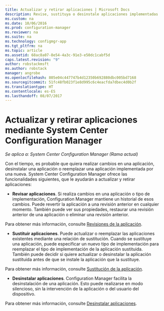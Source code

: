 ```yaml
---
title: Actualizar y retirar aplicaciones | Microsoft Docs
description: Revise, sustituya o desinstale aplicaciones implementadas con System Center Configuration Manager.
ms.custom: na
ms.date: 10/06/2016
ms.prod: configuration-manager
ms.reviewer: na
ms.suite: na
ms.technology: configmgr-app
ms.tgt_pltfrm: na
ms.topic: article
ms.assetid: 68ac8a07-8e54-4a3c-91e3-e50dc1cabf5d
caps.latest.revision: "9"
author: robstackmsft
ms.author: robstack
manager: angrobe
ms.openlocfilehash: 805e04c447747b4d12350b692880dbc005bd7168
ms.sourcegitcommit: 51fc48fb023f1e8d995c6c4eacfda7dbec4d0b2f
ms.translationtype: HT
ms.contentlocale: es-ES
ms.lasthandoff: 08/07/2017
---
```

# <a name="update-and-retire-applications-with-system-center-configuration-manager"></a>Actualizar y retirar aplicaciones mediante System Center Configuration Manager

*Se aplica a: System Center Configuration Manager (Rama actual)*


Con el tiempo, es probable que quiera realizar cambios en una aplicación, desinstalar una aplicación o reemplazar una aplicación implementada por una nueva. System Center Configuration Manager ofrece las funcionalidades siguientes, que le ayudarán a actualizar y retirar aplicaciones:  

-   **Revisar aplicaciones**. Si realiza cambios en una aplicación o tipo de implementación, Configuration Manager mantiene un historial de esos cambios. Puede revertir la aplicación a una revisión anterior en cualquier momento. También puede ver sus propiedades, restaurar una revisión anterior de una aplicación o eliminar una revisión anterior.  

  Para obtener más información, consulte [Revisiones de la aplicación](revise-and-supersede-applications.md#application-revisions).  

-   **Sustituir aplicaciones**. Puede actualizar o reemplazar las aplicaciones existentes mediante una relación de sustitución. Cuando se sustituye una aplicación, puede especificar un nuevo tipo de implementación para reemplazar el tipo de implementación de la aplicación sustituida. También puede decidir si quiere actualizar o desinstalar la aplicación sustituida antes de que se instale la aplicación que la sustituye.  

  Para obtener más información, consulte [Sustitución de la aplicación](revise-and-supersede-applications.md#application-supersedence).  

-   **Desinstalar aplicaciones**. Configuration Manager facilita la desinstalación de una aplicación. Esto puede realizarse en modo silencioso, sin la intervención de la aplicación o del usuario del dispositivo.  

  Para obtener más información, consulte [Desinstalar aplicaciones](uninstall-applications.md).  
